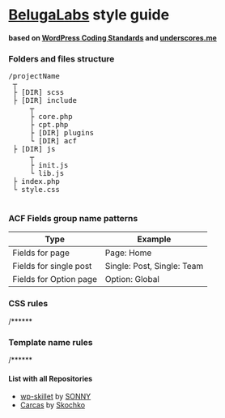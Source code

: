 # [BelugaLabs](https://belugalab.com/) style guide
#### based on [WordPress Coding Standards](https://codex.wordpress.org/WordPress_Coding_Standards) and [underscores.me](https://github.com/Automattic/_s) 


### Folders and files structure

<pre>/projectName  
 ┬  
 ├ [DIR] scss 
 ├ [DIR] include
     ┬  
     ├ core.php
     ├ cpt.php
     ├ [DIR] plugins
     └ [DIR] acf
 ├ [DIR] js
     ┬  
     ├ init.js
     └ lib.js     
 ├ index.php  
 └ style.css  
 </pre>

### ACF Fields group name patterns
| Type|Example|
|---|---|
|Fields for page|Page: Home|
|Fields for single post|Single: Post, Single: Team|
|Fields for Option page|Option: Global|



### CSS rules
/******

### Template name rules
/******

#### List with all Repositories
- [wp-skillet](https://github.com/iceanothers/wp-skillet) by [SONNY](https://github.com/iceanothers)
- [Carcas](https://github.com/vskochko/carcas) by [Skochko](https://github.com/vskochko)
